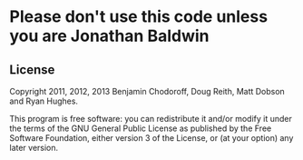 Please don't use this code unless you are Jonathan Baldwin
==========================================================

License
-------

Copyright 2011, 2012, 2013 Benjamin Chodoroff, Doug Reith, Matt Dobson and Ryan Hughes.

This program is free software: you can redistribute it and/or modify
it under the terms of the GNU General Public License as published by
the Free Software Foundation, either version 3 of the License, or
(at your option) any later version.
